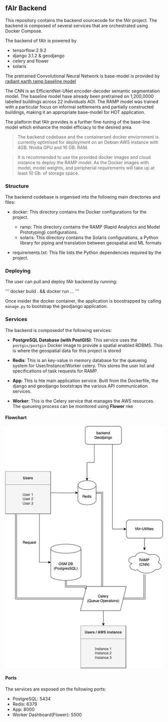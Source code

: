 ## fAIr Backend

This repository contains the backend sourcecode for the fAIr project. The backend
is composed of several services that are orchestrated using Docker Compose.

The backend of fAIr is powered by
- tensorflow:2.9.2
- django 3.1.2 & geodjango
- celery and flower
- solaris

The pretrained Convolutional Neural Network is base-model is provided by [radiant earth ramp baseline model](https://github.com/radiantearth/model_ramp_baseline)

The CNN is an EfficientNet-UNet encoder-decoder semantic segmentation model. The baseline model have already been pretrained on 1,200,0000 labelled buildings across 22 individuals AOI.
The RAMP model was trained with a particular focus on informal settlements and partially constructed buildings, making it an appropriate base-model for HOT application.

The platform that fAIr provides is a further fine-tuning of the base-line model which enhance the model efficiacy to the desired area.

> The backend codebase and the containersed docker enviornment is currently optimised for deployment on an Debian AWS instance with 4GB. Nvidia GPU and 16 GB. RAM.

> It is recommended to use the provided docker images and cloud instance to deploy the RAMP model. As the Docker images with model, model weights, and peripherial requirements will take up at least 10 Gb. of storage space.

### Structure

The backend codebase is organised into the following main directories and files:

- docker: This directory contains the Docker configurations for the project.
    - ramp: This directory contains the RAMP (Rapid Analytics and Model Prototyping) configurations.
    - solaris: This directory contains the Solaris configurations, a Python library for piping and translation between geospatial and ML formats
    
- requirements.txt: This file lists the Python dependencies required by the project.

### Deploying

The user can pull and deploy fAIr backend by running:

'''
docker build . && docker run  ...
'''

Once insider the docker container, the application is boostrapped by calling `manage.py` to bootstrap the geodjango application.

### Services

The backend is composedof the following services:

- **PostgreSQL Database (with PostGIS)**: This service uses the `postgis/postgis` Docker image
to provide a spatial enabled RDBMS. This is where the geospatial data for this project is stored

- **Redis**: This is an key-value in memory database for the queueing system for User/Instance/Worker celery.
This stores the user list and specifications of task requests for RAMP.

- **App**: This is hte main application service. Built from the Dockerfile, the django and geodjango
bootstraps the various API communication services.

- **Worker**: This is the Celery service that manages the AWS resources. The queueing process can be monitored using **Flower**
nke

#### Flowchart

![architecture_flowchart](./fAIr_backend.png)

#### Ports

The services are exposed on the following ports:
- PostgreSQL: 5434
- Redis: 6379
- App: 8000
- Worker Dashboard(Flower): 5500
